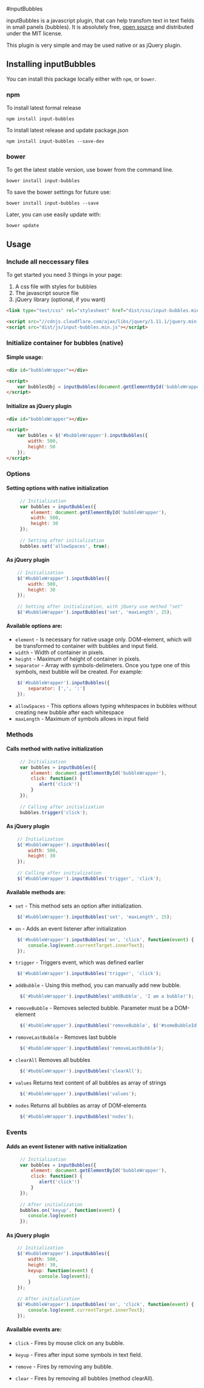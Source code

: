 #inputBubbles

inputBubbles is a javascript plugin, that can help transfom text in text fields in small panels (bubbles). It is absolutely free, [open source](https://github.com/lutaev/inputBubbles) and distributed under the MIT license.

 This plugin is very simple and may be used native or as jQuery plugin. 
 
 
## Installing inputBubbles 

You can install this package locally either with `npm`, or `bower`. 

### npm

To install latest formal release 
```shell
npm install input-bubbles
```

To install latest release and update package.json
```shell
npm install input-bubbles --save-dev
```

### bower

To get the latest stable version, use bower from the command line.
```shell
bower install input-bubbles
```

To save the bower settings for future use:
```shell
bower install input-bubbles --save
```

Later, you can use easily update with:
```shell
bower update
```

## Usage

### Include all neccessary files
To get started you need 3 things in your page:
 1. A css file with styles for bubbles
 2. The javascript source file
 3. jQuery library (optional, if you want)
 
```html
<link type="text/css" rel="stylesheet" href="dist/css/input-bubbles.min.css">

<script src="//cdnjs.cloudflare.com/ajax/libs/jquery/1.11.1/jquery.min.js"></script>
<script src="dist/js/input-bubbles.min.js"></script>
```

### Initialize container for bubbles (native)

#### Simple usage:

```html
<div id="bubbleWrapper"></div>

<script>
    var bubblesObj = inputBubbles(document.getElementById('bubbleWrapper'));
</script>
```

#### Initialize as jQuery plugin

```html
<div id="bubbleWrapper"></div>

<script>
    var bubbles = $('#bubbleWrapper').inputBubbles({
        width: 500,
        height: 50
    });
</script>
```

### Options

#### Setting options with native initialization
```javascript
     // Initialization
     var bubbles = inputBubbles({
         element: document.getElementById('bubbleWrapper'),   
         width: 500,
         height: 30
     });
     
     // Setting after initialization
     bubbles.set('allowSpaces', true);
 ```
 
#### As jQuery plugin
```javascript
    // Initialization
    $('#bubbleWrapper').inputBubbles({ 
        width: 500,
        height: 30
    });
      
    // Setting after initialization, with jQuery use method "set"
    $('#bubbleWrapper').inputBubbles('set', 'maxLength', 15);
```

#### Available options are:

 * `element` - Is necessary for native usage only. DOM-element, which will be transformed to container with bubbles and input field.
 * `width` - Width of container in pixels.
 * `height` - Maximum of height of container in pixels.
 * `separator` - Array with symbols-delimeters. Once you type one of this symbols, next bubble will be created. For example: 
 
 ```javascript
     $('#bubbleWrapper').inputBubbles({
         separator: [',', ':']
     });
 ```
 
 * `allowSpaces` - This options allows typing whitespaces in bubbles without creating new bubble after each whitespace
 * `maxLength` - Maximum of symbols allows in input field

 
### Methods

#### Calls method with native initialization
```javascript
     // Initialization
     var bubbles = inputBubbles({
         element: document.getElementById('bubbleWrapper'),
         click: function() {
            alert('click'!)
         }
     });
     
     // Calling after initialization
     bubbles.trigger('click');
 ```
 
#### As jQuery plugin
```javascript
    // Initialization
    $('#bubbleWrapper').inputBubbles({ 
        width: 500,
        height: 30
    });
      
    // Calling after initialization
    $('#bubbleWrapper').inputBubbles('trigger', 'click');
``` 
 
#### Available methods are:

 * `set` - This method sets an option after initialization.
 
 ```javascript
     $('#bubbleWrapper').inputBubbles('set', 'maxLength', 15);
 ```
 
 * `on` - Adds an event listener after initialization
 
 ```javascript
     $('#bubbleWrapper').inputBubbles('on', 'click', function(event) {
         console.log(event.currentTarget.innerText);   
     });
 ```
 
 * `trigger` - Triggers event, which was defined earlier
 
 ```javascript
     $('#bubbleWrapper').inputBubbles('trigger', 'click');
 ```
 
 * `addBubble` - Using this method, you can manually add new bubble. 
 
 ```javascript
      $('#bubbleWrapper').inputBubbles('addBubble', 'I am a bubble!');
 ```
 
 * `removeBubble` - Removes selected bubble. Parameter must be a DOM-element
 
 ```javascript
      $('#bubbleWrapper').inputBubbles('removeBubble', $('#someBubbleId')[0]);        
 ```  
 
 * `removeLastBubble` - Removes last bubble
 
 ```javascript
      $('#bubbleWrapper').inputBubbles('removeLastBubble');
 ```  
 
 * `clearAll` Removes all bubbles
 
 ```javascript
      $('#bubbleWrapper').inputBubbles('clearAll');
 ```
 
 * `values` Returns text content of all bubbles as array of strings
 
 ```javascript
      $('#bubbleWrapper').inputBubbles('values');
 ```
 
 * `nodes` Returns all bubbles as array of DOM-elements
 
 ```javascript
      $('#bubbleWrapper').inputBubbles('nodes');
 ```

### Events

#### Adds an event listener with native initialization
```javascript
     // Initialization
     var bubbles = inputBubbles({
         element: document.getElementById('bubbleWrapper'),
         click: function() {
            alert('click'!)
         }
     });
     
     // After initialization
     bubbles.on('keyup', function(event) {
        console.log(event)
     });
 ```
 
#### As jQuery plugin
```javascript
    // Initialization
    $('#bubbleWrapper').inputBubbles({ 
        width: 500,
        height: 30,
        keyup: function(event) {
            console.log(event);    
        }
    });
      
    // After initialization
    $('#bubbleWrapper').inputBubbles('on', 'click', function(event) {
        console.log(event.currentTarget.innerText);   
    });
``` 

#### Availalble events are:

 * `click` - Fires by mouse click on any bubble.
 
 * `keyup` - Fires after input some symbols in text field.
 
 * `remove` - Fires by removing any bubble.
 
 * `clear` - Fires by removing all bubbles (method clearAll).




